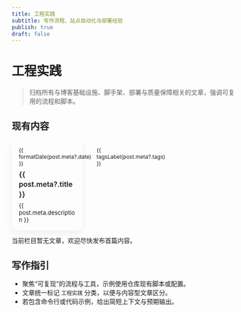 ```yaml
---
title: 工程实践
subtitle: 写作流程、站点自动化与部署经验
publish: true
draft: false
---
```


# 工程实践

> 归档所有与博客基础设施、脚手架、部署与质量保障相关的文章，强调可复用的流程和脚本。

## 现有内容

<div v-if="posts.length" class="column-cards">
  <a v-for="post in posts" :key="post.route" class="column-card" :href="withBase(post.route)">
    <div class="meta">
      <span>{{ formatDate(post.meta?.date) }}</span>
      <span v-if="tagsLabel(post.meta?.tags)" class="tags">{{ tagsLabel(post.meta?.tags) }}</span>
    </div>
    <div class="title">{{ post.meta?.title }}</div>
    <p v-if="post.meta?.description" class="desc">{{ post.meta.description }}</p>
  </a>
</div>
<p v-else class="column-empty">当前栏目暂无文章，欢迎尽快发布首篇内容。</p>

## 写作指引
- 聚焦“可复现”的流程与工具，示例使用仓库现有脚本或配置。
- 文章统一标记 `工程实践` 分类，以便与内容型文章区分。
- 若包含命令行或代码示例，给出简短上下文与预期输出。

<script setup lang="ts">
import { computed } from 'vue'
import { useData, withBase } from 'vitepress'

const COLUMN_NAME = '工程实践'
const { site } = useData()

const normalizeCategories = (value: unknown): string[] => {
  if (Array.isArray(value)) return value.map((v) => String(v).trim()).filter(Boolean)
  if (typeof value === 'string') return value.split(',').map((v) => v.trim()).filter(Boolean)
  return []
}

const normalizeTags = (value: unknown): string[] => {
  if (Array.isArray(value)) return value.map((v) => String(v).trim()).filter(Boolean)
  if (typeof value === 'string') return value.split(',').map((v) => v.trim()).filter(Boolean)
  return []
}

const posts = computed(() => {
  const pages = site.value.themeConfig?.blog?.pagesData || []
  return pages
    .filter((page) => normalizeCategories(page.meta?.categories).includes(COLUMN_NAME) && page.meta?.publish !== false)
    .sort((a, b) => +new Date(b.meta?.date || 0) - +new Date(a.meta?.date || 0))
})

const formatDate = (value: unknown) => {
  if (!value) return ''
  return String(value).replace(/-/g, '/').slice(0, 16)
}

const tagsLabel = (value: unknown) => normalizeTags(value).slice(0, 3).join(' · ')
</script>

<style scoped>
.column-cards {
  display: grid;
  gap: 14px;
  margin-top: 12px;
}

@media (min-width: 640px) {
  .column-cards { grid-template-columns: repeat(2, minmax(0, 1fr)); }
}

@media (min-width: 960px) {
  .column-cards { grid-template-columns: repeat(3, minmax(0, 1fr)); }
}

.column-card {
  padding: 16px;
  border-radius: 12px;
  border: 1px solid var(--vp-c-divider);
  background: var(--vp-c-bg);
  text-decoration: none;
  color: inherit;
  box-shadow: 0 6px 18px rgba(0, 0, 0, .06);
  transition: border-color .2s ease, box-shadow .2s ease, transform .2s ease;
}

.column-card:hover {
  border-color: var(--vp-c-brand-1);
  box-shadow: 0 10px 26px rgba(79, 70, 229, .18);
  transform: translateY(-2px);
}

.column-card .meta {
  display: flex;
  justify-content: space-between;
  gap: 12px;
  font-size: 12px;
  color: var(--vp-c-text-3);
  margin-bottom: 6px;
}

.column-card .tags { color: var(--vp-c-text-2); }

.column-card .title {
  font-size: 16px;
  font-weight: 600;
  margin-bottom: 6px;
  line-height: 1.4;
}

.column-card .desc {
  margin: 0;
  font-size: 13px;
  color: var(--vp-c-text-2);
}

.column-empty {
  margin-top: 12px;
  color: var(--vp-c-text-2);
}
</style>
